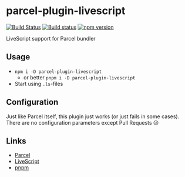# parcel-plugin-livescript

[![Build Status](https://travis-ci.org/ukoloff/parcel-plugin-livescript.svg?branch=master)](https://travis-ci.org/ukoloff/parcel-plugin-livescript)
[![Build status](https://ci.appveyor.com/api/projects/status/q5rmgmwd9jrnq6so?svg=true)](https://ci.appveyor.com/project/ukoloff/parcel-plugin-livescript)
[![npm version](https://badge.fury.io/js/parcel-plugin-livescript.svg)](https://badge.fury.io/js/parcel-plugin-livescript)

LiveScript support for Parcel bundler

## Usage

- `npm i -D parcel-plugin-livescript`
    + or better `pnpm i -D parcel-plugin-livescript`
- Start using `.ls`-files

## Configuration

Just like Parcel itself,
this plugin just works
(or just fails in some cases).
There are no configuration parameters
except Pull Requests :wink:
## Links

- [Parcel][]
- [LiveScript][]
- [pnpm]

[Parcel]: https://parceljs.org/
[LiveScript]: http://livescript.net/
[pnpm]: https://pnpm.js.org/
